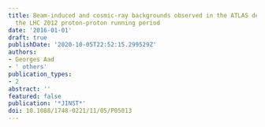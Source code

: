 ```yaml
---
title: Beam-induced and cosmic-ray backgrounds observed in the ATLAS detector during
  the LHC 2012 proton-proton running period
date: '2016-01-01'
draft: true
publishDate: '2020-10-05T22:52:15.299529Z'
authors:
- Georges Aad
- ' others'
publication_types:
- 2
abstract: ''
featured: false
publication: '*JINST*'
doi: 10.1088/1748-0221/11/05/P05013
---
```


